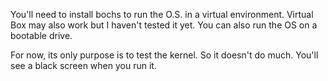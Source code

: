 You'll need to install bochs to run the O.S. in a virtual environment.
Virtual Box may also work but I haven't tested it yet.
You can also run the OS on a bootable drive.

For now, its only purpose is to test the kernel. So it doesn't do much. You'll see a black screen when you run it.

